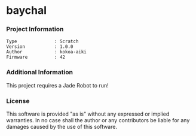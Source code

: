 baychal
================



### Project Information
```
Type              : Scratch
Version           : 1.0.0
Author            : kokoa-aiki
Firmware          : 42
```

### Additional Information
This project requires a Jade Robot to run!

### License
This software is provided "as is" without any expressed or implied warranties.  In no case shall the author or any contributors be liable for any damages caused by the use of this software.

